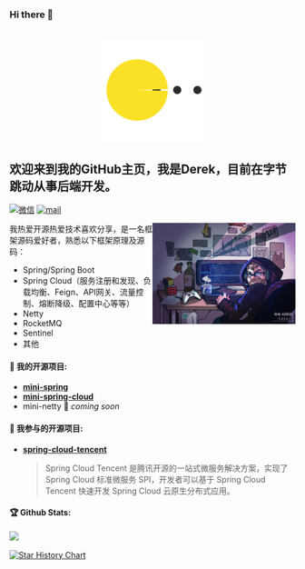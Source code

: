 ### Hi there 👋

<div align="center">
	<br>
	<img src="https://raw.githubusercontent.com/Aniket965/Aniket965/master/pacman.svg?sanitize=true" width="180" height="180">
</div>

## 欢迎来到我的GitHub主页，我是Derek，目前在字节跳动从事后端开发。
[![微信](https://img.shields.io/badge/%E5%BE%AE%E4%BF%A1-15975984828-blue)](https://img.shields.io/badge/%E5%BE%AE%E4%BF%A1-15975984828-blue)
[![mail](https://img.shields.io/badge/mail-15975984828%40163.com-brightgreen)](mailto:15975984828@163.com)


<img align="right" alt="img" src="https://github.com/FernandoRoldan93/FernandoRoldan93/blob/master/cover_image.jpg" width="50%" height="auto" />

我热爱开源热爱技术喜欢分享，是一名框架源码爱好者，熟悉以下框架原理及源码：

- Spring/Spring Boot
- Spring Cloud（服务注册和发现、负载均衡、Feign、API网关、流量控制、熔断降级、配置中心等等）
- Netty
- RocketMQ
- Sentinel
- 其他

#### 🌱 我的开源项目: 
- [**mini-spring**](https://github.com/DerekYRC/mini-spring) 
- [**mini-spring-cloud**](https://github.com/DerekYRC/mini-spring-cloud)
- mini-netty 🚀 *coming soon*

#### 🌱 我参与的开源项目: 
- [**spring-cloud-tencent**](https://github.com/Tencent/spring-cloud-tencent)
   > Spring Cloud Tencent 是腾讯开源的一站式微服务解决方案，实现了Spring Cloud 标准微服务 SPI，开发者可以基于 Spring Cloud Tencent 快速开发 Spring Cloud 云原生分布式应用。 

#### 🏆 Github Stats:

<p>
	<img width="50%"  src="https://github-readme-stats.vercel.app/api?username=DerekYRC&show_icons=true&hide_border=true" />


</p>


[![Star History Chart](https://api.star-history.com/svg?repos=DerekYRC/mini-spring,DerekYRC/mini-spring-cloud&type=Date)](https://star-history.com/#DerekYRC/mini-spring&DerekYRC/mini-spring-cloud&Date)


<!--
**DerekYRC/DerekYRC** is a ✨ _special_ ✨ repository because its `README.md` (this file) appears on your GitHub profile.

Here are some ideas to get you started:

- 🔭 I’m currently working on ...
- 🌱 I’m currently learning ...
- 👯 I’m looking to collaborate on ...
- 🤔 I’m looking for help with ...
- 💬 Ask me about ...
- 📫 How to reach me: ...
- 😄 Pronouns: ...
- ⚡ Fun fact: ...
-->
